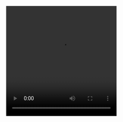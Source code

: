 <video width="300 px" height="300 px" controls>
  <source src="{{site.baseurl}}/videos/tice.mp4" type="video/mp4">
  Your browser does not support HTML5 video.
</video>